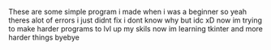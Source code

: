 These are some simple program i made when i was a beginner so yeah
theres alot of errors i just didnt fix i dont know why but idc xD
now im trying to make harder programs to lvl up my skils
now im learning tkinter and more harder things byebye

